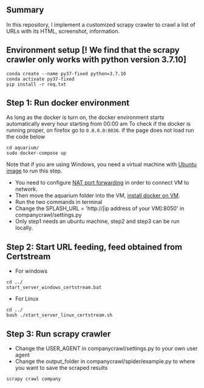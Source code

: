 ## Summary

In this repository, I implement a customized scrapy crawler to crawl a list of
URLs with its HTML, screenshot, information.

## Environment setup [! We find that the scrapy crawler only works with python version 3.7.10]

```
conda create --name py37-fixed python=3.7.10
conda activate py37-fixed
pip install -r req.txt
```

## Step 1: Run docker environment

As long as the docker is turn on, the docker environment starts automatically
every hour starting from 00:00 am To check if the docker is running proper, on
firefox go to `0.0.0.0:8036`. if the page does not load run the code below

```
cd aquarium/
sudo docker-compose up
```

Note that if you are using Windows, you need a virtual machine with
[Ubuntu image](https://techloudgeek.com/download/image/?link=https://dlhzub60.linuxvmimages.com/)
to run this step.

- You need to configure
  [NAT port forwarding](https://www.virten.net/2013/03/how-to-setup-port-forwarding-in-vmware-workstation-9/)
  in order to connect VM to network.
- Then move the aquarium folder into the VM,
  [install docker on VM](https://docs.docker.com/engine/install/ubuntu/).
- Run the two commands in terminal
- Change the SPLASH_URL = 'http://[ip address of your VM]:8050' in
  companycrawl/settings.py
- Only step1 needs an ubuntu machine, step2 and step3 can be run locally.

## Step 2: Start URL feeding, feed obtained from Certstream

- For windows

```
cd ../
start_server_windows_certstream.bat
```

- For Linux

```
cd ../
bash ./start_server_linux_certstream.sh
```

## Step 3: Run scrapy crawler

- Change the USER_AGENT in companycrawl/settings.py to your own user agent
- Change the output_folder in companycrawl/spider/example.py to where you want
  to save the scraped results

```
scrapy crawl company
```
